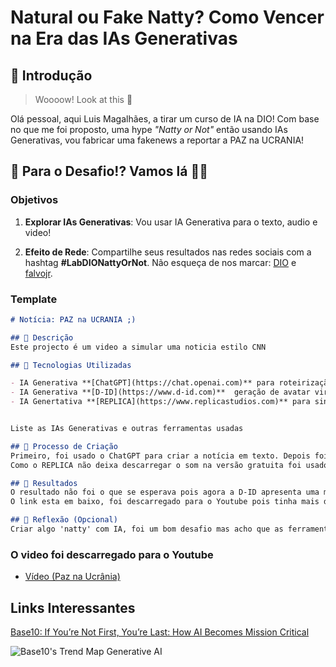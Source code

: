 # Natural ou Fake Natty? Como Vencer na Era das IAs Generativas

## 🚀 Introdução

> Woooow! Look at this 👀

Olá pessoal, aqui Luis Magalhães, a tirar um curso de IA na DIO! Com base no que me foi proposto, uma hype _"Natty or Not"_ então usando IAs Generativas, vou fabricar uma fakenews a reportar a PAZ na UCRANIA!

## 🎯 Para o Desafio!? Vamos lá 💪🤓

### Objetivos

1. **Explorar IAs Generativas**: Vou usar IA Generativa para o texto, audio e video! 

1. **Efeito de Rede**: Compartilhe seus resultados nas redes sociais com a hashtag **#LabDIONattyOrNot**. Não esqueça de nos marcar: [DIO](https://www.linkedin.com/school/dio-makethechange) e [falvojr](https://www.linkedin.com/in/falvojr).

### Template

```markdown
# Notícia: PAZ na UCRANIA ;)

## 📒 Descrição
Este projecto é um video a simular uma noticia estilo CNN

## 🤖 Tecnologias Utilizadas

- IA Generativa **[ChatGPT](https://chat.openai.com)** para roteirização e revisão;
- IA Generativa **[D-ID](https://www.d-id.com)**  geração de avatar virtual;
- IA Genertativa **[REPLICA](https://www.replicastudios.com)** para sintetização de voz;


Liste as IAs Generativas e outras ferramentas usadas

## 🧐 Processo de Criação
Primeiro, foi usado o ChatGPT para criar a notícia em texto. Depois foi usado o REPLICA para passar o texto para voz. E para fazer o Video foi usado o D-ID, para misturar o audio com uma personagem criada para dizer a notícia.
Como o REPLICA não deixa descarregar o som na versão gratuita foi usado o gravador do telemovel para capturar o audio. 

## 🚀 Resultados
O resultado não foi o que se esperava pois agora a D-ID apresenta uma marca de água na versão gratuita, mas deu para criar o exemplo.
O link esta em baixo, foi descarregado para o Youtube pois tinha mais de 25Mb que é o permitido pelo Github.

## 💭 Reflexão (Opcional)
Criar algo 'natty' com IA, foi um bom desafio mas acho que as ferramentas ainda deixam algo a desejar por exemplo o cabelo da personagem nota-se a edição, algo que a D-ID tem que trabalhar. A marca de água corta por completo o realismo e não foi usado nenhum software de edição de video para aprimorar.
```

### O video foi descarregado para o Youtube

- [Vídeo (Paz na Ucrânia)](https://youtube.com/shorts/xehRd8VV8OU?feature=share)

## Links Interessantes

[Base10: If You’re Not First, You’re Last: How AI Becomes Mission Critical](https://base10.vc/post/generative-ai-mission-critical/)

![Base10's Trend Map Generative AI](https://github.com/digitalinnovationone/lab-natty-or-not/assets/730492/f4df26e8-f8f7-4419-8252-c69d73ea930c)
